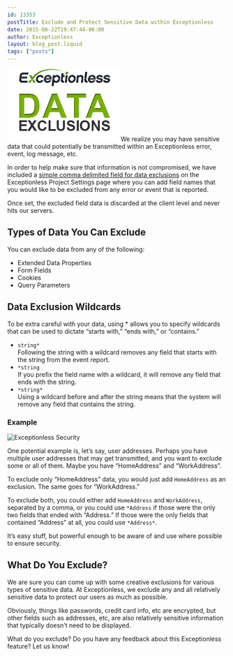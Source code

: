 ```yaml
---
id: 13353
postTitle: Exclude and Protect Sensitive Data within Exceptionless
date: 2015-06-22T19:47:44-06:00
author: Exceptionless
layout: blog_post.liquid
tags: ["posts"]
---
```

<img loading="lazy" class="alignright wp-image-13354 size-full" src="/assets/data-exclusions.png" alt="Exceptionless Data Exclusions for Security" width="260" height="167" data-id="13354" />We realize you may have sensitive data that could potentially be transmitted within an Exceptionless error, event, log message, etc.

In order to help make sure that information is not compromised, we have included a [simple comma delimited field for data exclusions](http://docs.exceptionless.com/contents/security/) on the Exceptionless Project Settings page where you can add field names that you would like to be excluded from any error or event that is reported.

Once set, the excluded field data is discarded at the client level and never hits our servers.<!--more-->

## Types of Data You Can Exclude

You can exclude data from any of the following:

  * Extended Data Properties
  * Form Fields
  * Cookies
  * Query Parameters

## Data Exclusion Wildcards

To be extra careful with your data, using * allows you to specify wildcards that can be used to dictate “starts with,” “ends with,” or “contains.”

  * `string*`  
    Following the string with a wildcard removes any field that starts with the string from the event report.
  * `*string`  
    If you prefix the field name with a wildcard, it will remove any field that ends with the string.
  * `*string*`  
    Using a wildcard before and after the string means that the system will remove any field that contains the string.

### Example

<img loading="lazy" class="aligncenter wp-image-13355 size-full" src="/_site/assets/data-exclusion-examples.png" alt="Exceptionless Security" width="520" height="44" data-id="13355" srcset="/assets/data-exclusion-examples.png 520w, /assets/data-exclusion-examples-300x25.png 300w" sizes="(max-width: 520px) 100vw, 520px" /> 

One potential example is, let’s say, user addresses. Perhaps you have multiple user addresses that may get transmitted, and you want to exclude some or all of them. Maybe you have &#8220;HomeAddress&#8221; and &#8220;WorkAddress&#8221;.

To exclude only &#8220;HomeAddress&#8221; data, you would just add `HomeAddress` as an exclusion. The same goes for &#8220;WorkAddress.&#8221;

To exclude both, you could either add `HomeAddress` and `WorkAddress`, separated by a comma, or you could use `*Address` if those were the only two fields that ended with “Address.” If those were the only fields that contained “Address” at all, you could use `*Address*`.

It&#8217;s easy stuff, but powerful enough to be aware of and use where possible to ensure security.

## What Do You Exclude?

We are sure you can come up with some creative exclusions for various types of sensitive data. At Exceptionless, we exclude any and all relatively sensitive data to protect our users as much as possible.

Obviously, things like passwords, credit card info, etc are encrypted, but other fields such as addresses, etc, are also relatively sensitive information that typically doesn’t need to be displayed.

What do you exclude? Do you have any feedback about this Exceptionless feature? Let us know!
